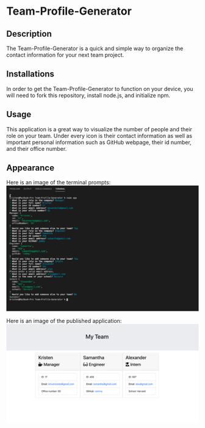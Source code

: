 # Team-Profile-Generator

## Description
The Team-Profile-Generator is a quick and simple way to organize the contact information for your next team project.

## Installations
In order to get the Team-Profile-Generator to function on your device, you will need to fork this repository, install node.js, and initialize npm.

## Usage
This application is a great way to visualize the number of people and their role on your team.  Under every icon is their contact information as well as important personal information such as GitHub webpage, their id number, and their office number.

## Appearance
Here is an image of the terminal prompts:
![image](Terminal_Prompt.png)

Here is an image of the published application:
![image](Published_result.png)

